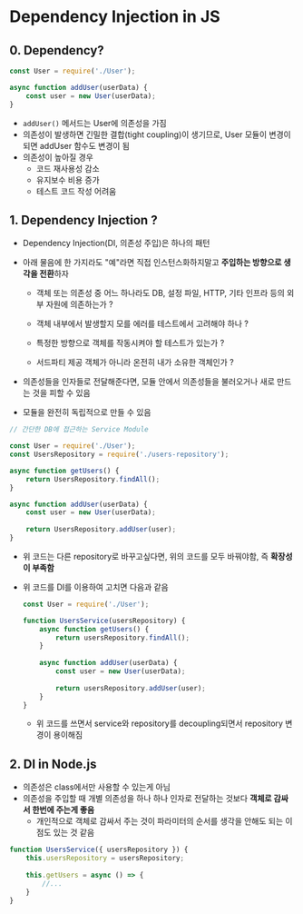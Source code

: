 # Dependency Injection in JS

## 0. Dependency?

```javascript
const User = require('./User');

async function addUser(userData) {
    const user = new User(userData);
}
```

- `addUser()` 메서드는 User에 의존성을 가짐 
- 의존성이 발생하면 긴밀한 결합(tight coupling)이 생기므로, User 모듈이 변경이 되면 addUser 함수도 변경이 됨
- 의존성이 높아질 경우
  - 코드 재사용성 감소
  - 유지보수 비용 증가
  - 테스트 코드 작성 어려움

## 1. Dependency Injection ?

- Dependency Injection(DI, 의존성 주입)은 하나의 패턴

- 아래 물음에 한 가지라도 "예"라면 직접 인스턴스화하지말고 **주입하는 방향으로 생각을 전환**하자

  - 객체 또는 의존성 중 어느 하나라도 DB, 설정 파일, HTTP, 기타 인프라 등의 외부 자원에 의존하는가 ?

  - 객체 내부에서 발생할지 모를 에러를 테스트에서 고려해야 하나 ?

  - 특정한 방향으로 객체를 작동시켜야 할 테스트가 있는가 ?

  - 서드파티 제공 객체가 아니라 온전히 내가 소유한 객체인가 ?

- 의존성들을 인자들로 전달해준다면, 모듈 안에서 의존성들을 불러오거나 새로 만드는 것을 피할 수 있음
- 모듈을 완전히 독립적으로 만들 수 있음

```javascript
// 간단한 DB에 접근하는 Service Module

const User = require('./User');
const UsersRepository = require('./users-repository');

async function getUsers() {
    return UsersRepository.findAll();
}

async function addUser(userData) {
    const user = new User(userData);
    
    return UsersRepository.addUser(user);
}
```
   - 위 코드는 다른 repository로 바꾸고싶다면, 위의 코드를 모두 바꿔야함, 즉 **확장성이 부족함**

   - 위 코드를 DI를 이용하여 고치면 다음과 같음

     ```javascript
     const User = require('./User');
     
     function UsersService(usersRepository) {
         async function getUsers() {
             return usersRepository.findAll();
         }
         
         async function addUser(userData) {
             const user = new User(userData);
             
             return usersRepository.addUser(user);
         }
     }
     ```

     - 위 코드를 쓰면서 service와 repository를 decoupling되면서 repository 변경이 용이해짐

## 2. DI in Node.js

- 의존성은 class에서만 사용할 수 있는게 아님
- 의존성을 주입할 때 개별 의존성을 하나 하나 인자로 전달하는 것보다 **객체로 감싸서 한번에 주는게 좋음**
  - 개인적으로 객체로 감싸서 주는 것이 파라미터의 순서를 생각을 안해도 되는 이점도 있는 것 같음

```javascript
function UsersService({ usersRepository }) {
    this.usersRepository = usersRepository;
    
    this.getUsers = async () => {
        //...
    }
}
```

